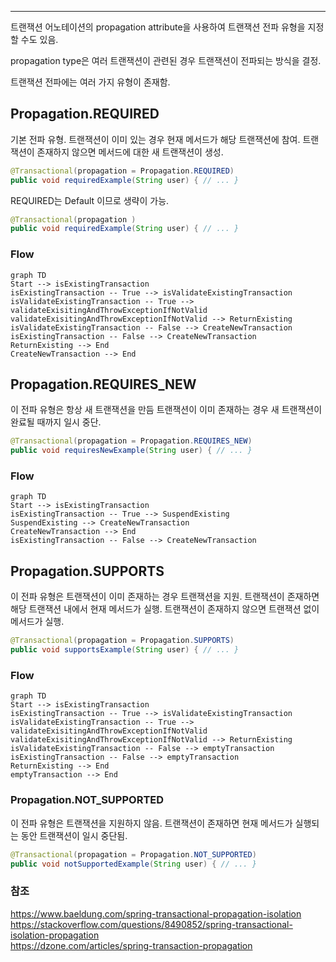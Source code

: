 ***
트랜잭션 어노테이션의 propagation attribute을 사용하여 트랜잭션 전파 유형을 지정할 수도 있음.

propagation type은 여러 트랜잭션이 관련된 경우 트랜잭션이 전파되는 방식을 결정.

트랜잭션 전파에는 여러 가지 유형이 존재함.

## Propagation.REQUIRED

기본 전파 유형.
트랜잭션이 이미 있는 경우 현재 메서드가 해당 트랜잭션에 참여.
트랜잭션이 존재하지 않으면 메서드에 대한 새 트랜잭션이 생성.

```java
@Transactional(propagation = Propagation.REQUIRED) 
public void requiredExample(String user) { // ... }
```

REQUIRED는 Default 이므로 생략이 가능.

```java
@Transactional(propagation )
public void requiredExample(String user) { // ... }
```


### Flow

```mermaid
graph TD
Start --> isExistingTransaction
isExistingTransaction -- True --> isValidateExistingTransaction
isValidateExistingTransaction -- True --> validateExisitingAndThrowExceptionIfNotValid
validateExisitingAndThrowExceptionIfNotValid --> ReturnExisting
isValidateExistingTransaction -- False --> CreateNewTransaction
isExistingTransaction -- False --> CreateNewTransaction
ReturnExisting --> End
CreateNewTransaction --> End

```



## Propagation.REQUIRES_NEW

이 전파 유형은 항상 새 트랜잭션을 만듬
트랜잭션이 이미 존재하는 경우 새 트랜잭션이 완료될 때까지 일시 중단.

```java
@Transactional(propagation = Propagation.REQUIRES_NEW)
public void requiresNewExample(String user) { // ... }
```

### Flow

```mermaid
graph TD
Start --> isExistingTransaction
isExistingTransaction -- True --> SuspendExisting
SuspendExisting --> CreateNewTransaction
CreateNewTransaction --> End
isExistingTransaction -- False --> CreateNewTransaction

```



## Propagation.SUPPORTS

이 전파 유형은 트랜잭션이 이미 존재하는 경우 트랜잭션을 지원.
트랜잭션이 존재하면 해당 트랜잭션 내에서 현재 메서드가 실행. 
트랜잭션이 존재하지 않으면 트랜잭션 없이 메서드가 실행.

```java
@Transactional(propagation = Propagation.SUPPORTS)
public void supportsExample(String user) { // ... }
```

### Flow

```mermaid
graph TD
Start --> isExistingTransaction
isExistingTransaction -- True --> isValidateExistingTransaction
isValidateExistingTransaction -- True --> validateExisitingAndThrowExceptionIfNotValid
validateExisitingAndThrowExceptionIfNotValid --> ReturnExisting
isValidateExistingTransaction -- False --> emptyTransaction
isExistingTransaction -- False --> emptyTransaction
ReturnExisting --> End
emptyTransaction --> End

```


### Propagation.NOT_SUPPORTED

이 전파 유형은 트랜잭션을 지원하지 않음.
트랜잭션이 존재하면 현재 메서드가 실행되는 동안 트랜잭션이 일시 중단됨.

```java
@Transactional(propagation = Propagation.NOT_SUPPORTED)
public void notSupportedExample(String user) { // ... }
```




### 참조
https://www.baeldung.com/spring-transactional-propagation-isolation \
https://stackoverflow.com/questions/8490852/spring-transactional-isolation-propagation \
https://dzone.com/articles/spring-transaction-propagation
